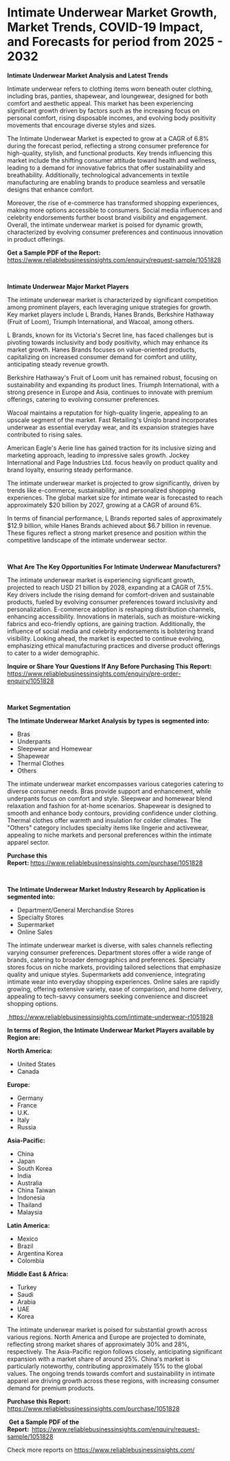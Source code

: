 <p><h1>Intimate Underwear Market Growth, Market Trends, COVID-19 Impact, and Forecasts for period from 2025 - 2032</h1></p><p><strong>Intimate Underwear Market Analysis and Latest Trends</strong></p>
<p><p>Intimate underwear refers to clothing items worn beneath outer clothing, including bras, panties, shapewear, and loungewear, designed for both comfort and aesthetic appeal. This market has been experiencing significant growth driven by factors such as the increasing focus on personal comfort, rising disposable incomes, and evolving body positivity movements that encourage diverse styles and sizes.</p><p>The Intimate Underwear Market is expected to grow at a CAGR of 6.8% during the forecast period, reflecting a strong consumer preference for high-quality, stylish, and functional products. Key trends influencing this market include the shifting consumer attitude toward health and wellness, leading to a demand for innovative fabrics that offer sustainability and breathability. Additionally, technological advancements in textile manufacturing are enabling brands to produce seamless and versatile designs that enhance comfort.</p><p>Moreover, the rise of e-commerce has transformed shopping experiences, making more options accessible to consumers. Social media influences and celebrity endorsements further boost brand visibility and engagement. Overall, the intimate underwear market is poised for dynamic growth, characterized by evolving consumer preferences and continuous innovation in product offerings.</p></p>
<p><strong>Get a Sample PDF of the Report:&nbsp;</strong> <a href="https://www.reliablebusinessinsights.com/enquiry/request-sample/1051828?utm_campaign=3276&utm_medium=2&utm_source=Github&utm_content=ia&utm_term=04042025&utm_id=intimate-underwear">https://www.reliablebusinessinsights.com/enquiry/request-sample/1051828</a></p>
<p>&nbsp;</p>
<p><strong>Intimate Underwear Major Market Players</strong></p>
<p><p>The intimate underwear market is characterized by significant competition among prominent players, each leveraging unique strategies for growth. Key market players include L Brands, Hanes Brands, Berkshire Hathaway (Fruit of Loom), Triumph International, and Wacoal, among others.</p><p>L Brands, known for its Victoria's Secret line, has faced challenges but is pivoting towards inclusivity and body positivity, which may enhance its market growth. Hanes Brands focuses on value-oriented products, capitalizing on increased consumer demand for comfort and utility, anticipating steady revenue growth.</p><p>Berkshire Hathaway's Fruit of Loom unit has remained robust, focusing on sustainability and expanding its product lines. Triumph International, with a strong presence in Europe and Asia, continues to innovate with premium offerings, catering to evolving consumer preferences. </p><p>Wacoal maintains a reputation for high-quality lingerie, appealing to an upscale segment of the market. Fast Retailing's Uniqlo brand incorporates underwear as essential everyday wear, and its expansion strategies have contributed to rising sales.</p><p>American Eagle's Aerie line has gained traction for its inclusive sizing and marketing approach, leading to impressive sales growth. Jockey International and Page Industries Ltd. focus heavily on product quality and brand loyalty, ensuring steady performance.</p><p>The intimate underwear market is projected to grow significantly, driven by trends like e-commerce, sustainability, and personalized shopping experiences. The global market size for intimate wear is forecasted to reach approximately $20 billion by 2027, growing at a CAGR of around 6%.</p><p>In terms of financial performance, L Brands reported sales of approximately $12.9 billion, while Hanes Brands achieved about $6.7 billion in revenue. These figures reflect a strong market presence and position within the competitive landscape of the intimate underwear sector.</p></p>
<p>&nbsp;</p>
<p><strong>What Are The Key Opportunities For Intimate Underwear Manufacturers?</strong></p>
<p><p>The intimate underwear market is experiencing significant growth, projected to reach USD 21 billion by 2028, expanding at a CAGR of 7.5%. Key drivers include the rising demand for comfort-driven and sustainable products, fueled by evolving consumer preferences toward inclusivity and personalization. E-commerce adoption is reshaping distribution channels, enhancing accessibility. Innovations in materials, such as moisture-wicking fabrics and eco-friendly options, are gaining traction. Additionally, the influence of social media and celebrity endorsements is bolstering brand visibility. Looking ahead, the market is expected to continue evolving, emphasizing ethical manufacturing practices and diverse product offerings to cater to a wider demographic.</p></p>
<p><strong>Inquire or Share Your Questions If Any Before Purchasing This Report:</strong> <a href="https://www.reliablebusinessinsights.com/enquiry/pre-order-enquiry/1051828?utm_campaign=3276&utm_medium=2&utm_source=Github&utm_content=ia&utm_term=04042025&utm_id=intimate-underwear">https://www.reliablebusinessinsights.com/enquiry/pre-order-enquiry/1051828</a></p>
<p>&nbsp;</p>
<p><strong>Market Segmentation</strong></p>
<p><strong>The Intimate Underwear Market Analysis by types is segmented into:</strong></p>
<p><ul><li>Bras</li><li>Underpants</li><li>Sleepwear and Homewear</li><li>Shapewear</li><li>Thermal Clothes</li><li>Others</li></ul></p>
<p><p>The intimate underwear market encompasses various categories catering to diverse consumer needs. Bras provide support and enhancement, while underpants focus on comfort and style. Sleepwear and homewear blend relaxation and fashion for at-home scenarios. Shapewear is designed to smooth and enhance body contours, providing confidence under clothing. Thermal clothes offer warmth and insulation for colder climates. The "Others" category includes specialty items like lingerie and activewear, appealing to niche markets and personal preferences within the intimate apparel sector.</p></p>
<p><strong>Purchase this Report:&nbsp;</strong><a href="https://www.reliablebusinessinsights.com/purchase/1051828?utm_campaign=3276&utm_medium=2&utm_source=Github&utm_content=ia&utm_term=04042025&utm_id=intimate-underwear">https://www.reliablebusinessinsights.com/purchase/1051828</a></p>
<p>&nbsp;</p>
<p><strong>The Intimate Underwear Market Industry Research by Application is segmented into:</strong></p>
<p><ul><li>Department/General Merchandise Stores</li><li>Specialty Stores</li><li>Supermarket</li><li>Online Sales</li></ul></p>
<p><p>The intimate underwear market is diverse, with sales channels reflecting varying consumer preferences. Department stores offer a wide range of brands, catering to broader demographics and preferences. Specialty stores focus on niche markets, providing tailored selections that emphasize quality and unique styles. Supermarkets add convenience, integrating intimate wear into everyday shopping experiences. Online sales are rapidly growing, offering extensive variety, ease of comparison, and home delivery, appealing to tech-savvy consumers seeking convenience and discreet shopping options.</p></p>
<p><a href="https://www.reliablebusinessinsights.com/intimate-underwear-r1051828?utm_campaign=3276&utm_medium=2&utm_source=Github&utm_content=ia&utm_term=04042025&utm_id=intimate-underwear">&nbsp;https://www.reliablebusinessinsights.com/intimate-underwear-r1051828</a></p>
<p><strong>In terms of Region, the Intimate Underwear Market Players available by Region are:</strong></p>
<p>
    <p> <strong> North America: </strong>
        <ul>
            <li>United States</li>
            <li>Canada</li>
        </ul>
        </p> 
    <p> <strong> Europe: </strong>
        <ul>
            <li>Germany</li>
            <li>France</li>
            <li>U.K.</li>
            <li>Italy</li>
            <li>Russia</li>
        </ul>
        </p> 
    <p> <strong> Asia-Pacific: </strong>
        <ul>
            <li>China</li>
            <li>Japan</li>
            <li>South Korea</li>
            <li>India</li>
            <li>Australia</li>
            <li>China Taiwan</li>
            <li>Indonesia</li>
            <li>Thailand</li>
            <li>Malaysia</li>
        </ul>
        </p> 
    <p> <strong> Latin America: </strong>
        <ul>
            <li>Mexico</li>
            <li>Brazil</li>
            <li>Argentina Korea</li>
            <li>Colombia</li>
        </ul>
        </p> 
    <p> <strong> Middle East & Africa: </strong>
        <ul>
            <li>Turkey</li>
            <li>Saudi</li>
            <li>Arabia</li>
            <li>UAE</li>
            <li>Korea</li>
        </ul>
    </p>
    </p>
<p><p>The intimate underwear market is poised for substantial growth across various regions. North America and Europe are projected to dominate, reflecting strong market shares of approximately 30% and 28%, respectively. The Asia-Pacific region follows closely, anticipating significant expansion with a market share of around 25%. China's market is particularly noteworthy, contributing approximately 15% to the global values. The ongoing trends towards comfort and sustainability in intimate apparel are driving growth across these regions, with increasing consumer demand for premium products.</p></p>
<p><strong>Purchase this Report: </strong><a href="https://www.reliablebusinessinsights.com/purchase/1051828?utm_campaign=3276&utm_medium=2&utm_source=Github&utm_content=ia&utm_term=04042025&utm_id=intimate-underwear">https://www.reliablebusinessinsights.com/purchase/1051828</a></p>
<p>&nbsp;<strong>Get a Sample PDF of the Report:&nbsp;&nbsp;</strong><a href="https://www.reliablebusinessinsights.com/enquiry/request-sample/1051828?utm_campaign=3276&utm_medium=2&utm_source=Github&utm_content=ia&utm_term=04042025&utm_id=intimate-underwear">https://www.reliablebusinessinsights.com/enquiry/request-sample/1051828</a></p>
<p><strong></strong></p>
<p>Check more reports on <a href="https://www.reliablebusinessinsights.com/?utm_campaign=3276&utm_medium=2&utm_source=Github&utm_content=ia&utm_term=04042025&utm_id=intimate-underwear">https://www.reliablebusinessinsights.com/</a></p>